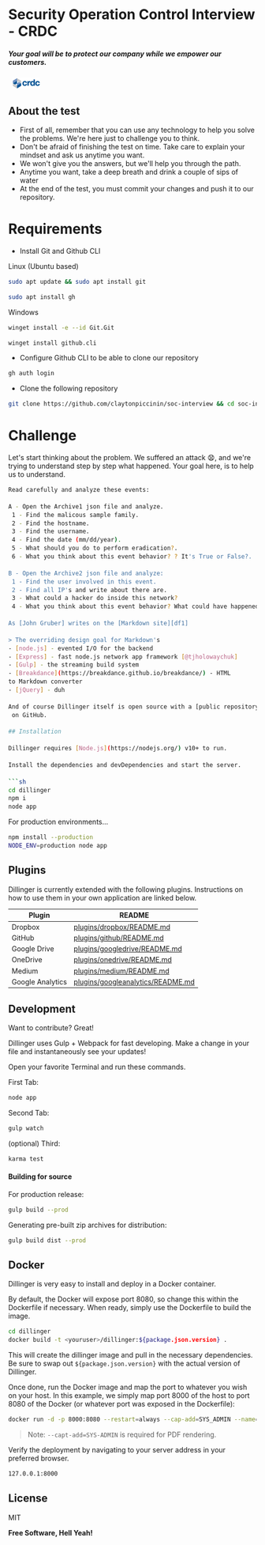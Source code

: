 # Security Operation Control Interview - CRDC
##### Your goal will be to protect our company while we empower our customers.
&nbsp;
![CRDC](/images/logo-rodape.png "CRDC - Central de Registro de Direitos Creditórios")

## About the test 


- First of all, remember that you can use any technology to help you solve the problems. We're here just to challenge you to think.
- Don't be afraid of finishing the test on time. Take care to explain your mindset and ask us anytime you want. 
- We won't give you the answers, but we'll help you through the path.
- Anytime you want, take a deep breath and drink a couple of sips of water
- At the end of the test, you must commit your changes and push it to our repository.

# Requirements
- Install Git and Github CLI

Linux (Ubuntu based)
```sh
sudo apt update && sudo apt install git
```
```sh
sudo apt install gh
```
Windows
```sh
winget install -e --id Git.Git
```
```sh
winget install github.cli
```
- Configure Github CLI to be able to clone our repository
```sh
gh auth login
```

- Clone the following repository

```sh
git clone https://github.com/claytonpiccinin/soc-interview && cd soc-interview
```

# Challenge 

Let's start thinking about the problem. We suffered an attack 😧, and we're trying to understand step by step what happened.
Your goal here, is to help us to understand. 

```sh
Read carefully and analyze these events: 

A - Open the Archive1 json file and analyze.
 1 - Find the malicous sample family.
 2 - Find the hostname.
 3 - Find the username.
 4 - Find the date (mm/dd/year).
 5 - What should you do to perform eradication?.
 6 - What you think about this event behavior? ? It's True or False?.

B - Open the Archive2 json file and analyze:
 1 - Find the user involved in this event.
 2 - Find all IP's and write about there are. 
 3 - What could a hacker do inside this network?
 4 - What you think about this event behavior? What could have happened here? It's True or False?```

As [John Gruber] writes on the [Markdown site][df1]

> The overriding design goal for Markdown's
- [node.js] - evented I/O for the backend
- [Express] - fast node.js network app framework [@tjholowaychuk]
- [Gulp] - the streaming build system
- [Breakdance](https://breakdance.github.io/breakdance/) - HTML
to Markdown converter
- [jQuery] - duh

And of course Dillinger itself is open source with a [public repository][dill]
 on GitHub.

## Installation

Dillinger requires [Node.js](https://nodejs.org/) v10+ to run.

Install the dependencies and devDependencies and start the server.

```sh
cd dillinger
npm i
node app
```

For production environments...

```sh
npm install --production
NODE_ENV=production node app
```

## Plugins

Dillinger is currently extended with the following plugins.
Instructions on how to use them in your own application are linked below.

| Plugin | README |
| ------ | ------ |
| Dropbox | [plugins/dropbox/README.md][PlDb] |
| GitHub | [plugins/github/README.md][PlGh] |
| Google Drive | [plugins/googledrive/README.md][PlGd] |
| OneDrive | [plugins/onedrive/README.md][PlOd] |
| Medium | [plugins/medium/README.md][PlMe] |
| Google Analytics | [plugins/googleanalytics/README.md][PlGa] |

## Development

Want to contribute? Great!

Dillinger uses Gulp + Webpack for fast developing.
Make a change in your file and instantaneously see your updates!

Open your favorite Terminal and run these commands.

First Tab:

```sh
node app
```

Second Tab:

```sh
gulp watch
```

(optional) Third:

```sh
karma test
```

#### Building for source

For production release:

```sh
gulp build --prod
```

Generating pre-built zip archives for distribution:

```sh
gulp build dist --prod
```

## Docker

Dillinger is very easy to install and deploy in a Docker container.

By default, the Docker will expose port 8080, so change this within the
Dockerfile if necessary. When ready, simply use the Dockerfile to
build the image.

```sh
cd dillinger
docker build -t <youruser>/dillinger:${package.json.version} .
```

This will create the dillinger image and pull in the necessary dependencies.
Be sure to swap out `${package.json.version}` with the actual
version of Dillinger.

Once done, run the Docker image and map the port to whatever you wish on
your host. In this example, we simply map port 8000 of the host to
port 8080 of the Docker (or whatever port was exposed in the Dockerfile):

```sh
docker run -d -p 8000:8080 --restart=always --cap-add=SYS_ADMIN --name=dillinger <youruser>/dillinger:${package.json.version}
```

> Note: `--capt-add=SYS-ADMIN` is required for PDF rendering.

Verify the deployment by navigating to your server address in
your preferred browser.

```sh
127.0.0.1:8000
```

## License

MIT

**Free Software, Hell Yeah!**

[//]: # (These are reference links used in the body of this note and get stripped out when the markdown processor does its job. There is no need to format nicely because it shouldn't be seen. Thanks SO - http://stackoverflow.com/questions/4823468/store-comments-in-markdown-syntax)

   [dill]: <https://github.com/joemccann/dillinger>
   [git-repo-url]: <https://github.com/joemccann/dillinger.git>
   [john gruber]: <http://daringfireball.net>
   [df1]: <http://daringfireball.net/projects/markdown/>
   [markdown-it]: <https://github.com/markdown-it/markdown-it>
   [Ace Editor]: <http://ace.ajax.org>
   [node.js]: <http://nodejs.org>
   [Twitter Bootstrap]: <http://twitter.github.com/bootstrap/>
   [jQuery]: <http://jquery.com>
   [@tjholowaychuk]: <http://twitter.com/tjholowaychuk>
   [express]: <http://expressjs.com>
   [AngularJS]: <http://angularjs.org>
   [Gulp]: <http://gulpjs.com>

   [PlDb]: <https://github.com/joemccann/dillinger/tree/master/plugins/dropbox/README.md>
   [PlGh]: <https://github.com/joemccann/dillinger/tree/master/plugins/github/README.md>
   [PlGd]: <https://github.com/joemccann/dillinger/tree/master/plugins/googledrive/README.md>
   [PlOd]: <https://github.com/joemccann/dillinger/tree/master/plugins/onedrive/README.md>
   [PlMe]: <https://github.com/joemccann/dillinger/tree/master/plugins/medium/README.md>
   [PlGa]: <https://github.com/RahulHP/dillinger/blob/master/plugins/googleanalytics/README.md>
